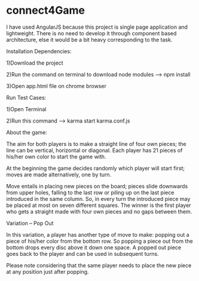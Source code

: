 # connect4Game
 I have used AngularJS because this project is single page application and lightweight. There is no need to develop it through component based architecture, else it would be a bit heavy corresponding to the task.
 
 Installation Dependencies:
 
 1)Download the project
 
 2)Run the command on terminal to download node modules --> npm install
 
 3)Open app.html file on chrome browser
 
 Run Test Cases:
 
 1)Open Terminal
 
 2)Run this command --> karma start karma.conf.js
 
 

About the game:

The aim for both players is to make a straight line of four own pieces; the line can be vertical, horizontal or diagonal. Each player has 21 pieces of his/her own color to start the game with. 

At the beginning the game decides randomly which player will start first; moves are made alternatively, one by turn.  

Move entails in placing new pieces on the board; pieces slide downwards from upper holes, falling to the last row or piling up on the last piece introduced in the same column. So, in every turn the introduced piece may be placed at most on seven different squares. The winner is the first player who gets a straight made with four own pieces and no gaps between them. 

Variation – Pop Out 

In this variation, a player has another type of move to make: popping out a piece of his/her color from the bottom row. So popping a piece out from the bottom drops every disc above it down one space.  A popped out piece goes back to the player and can be used in subsequent turns. 

Please note considering that the same player needs to place the new piece at any position just after popping.
